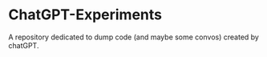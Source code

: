 # ChatGPT-Experiments
A repository dedicated to dump code (and maybe some convos) created by chatGPT.

